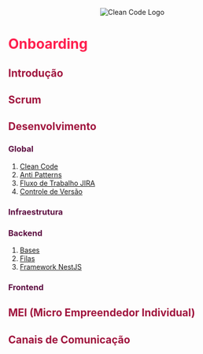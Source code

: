 <p align="center">
  <a target="_blank">
    <img src="https://previews.123rf.com/images/karpenkoilia/karpenkoilia1805/karpenkoilia180500009/102165920-vector-line-web-concept-for-programming-linear-web-banner-learn-to-code.jpg" alt="Clean Code Logo">
  </a>
</p>

# <span style="color:FF204E ">Onboarding</span>

## <span style="color:A0153E ">Introdução</span>

## <span style="color:A0153E ">Scrum</span>

## <span style="color:A0153E ">Desenvolvimento</span>

### <span style="color:5D0E41 ">Global</span>

1. [Clean Code](./desenvolvimento/global/clean-code-reference.md)
2. [Anti Patterns](./desenvolvimento/global/anti-patterns.md)
3. [Fluxo de Trabalho JIRA](./desenvolvimento/global/fluxo-de-trabalho-jira.md)
4. [Controle de Versão](./desenvolvimento/global/controle-de-versao.md)

### <span style="color:5D0E41 ">Infraestrutura</span>

### <span style="color:5D0E41 ">Backend</span>

1. [Bases](./desenvolvimento/backend/bases.md)
2. [Filas](./desenvolvimento/backend/filas.md)
3. [Framework NestJS](https://docs.nestjs.com)

### <span style="color:5D0E41 ">Frontend</span>

## <span style="color:A0153E ">MEI (Micro Empreendedor Individual)</span>

## <span style="color:A0153E ">Canais de Comunicação</span>
